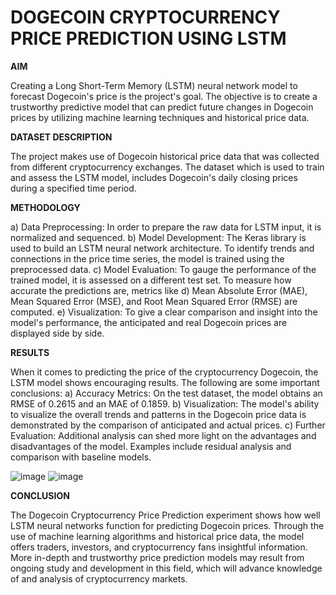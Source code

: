 <h1>DOGECOIN CRYPTOCURRENCY PRICE PREDICTION USING LSTM</h1>

__AIM__

Creating a Long Short-Term Memory (LSTM) neural network model to forecast Dogecoin's price is the project's goal. The objective is to create a trustworthy predictive model that can predict future changes in Dogecoin prices by utilizing machine learning techniques and historical price data.

**DATASET DESCRIPTION**

The project makes use of Dogecoin historical price data that was collected from different cryptocurrency exchanges. The dataset which is used to train and assess the LSTM model, includes Dogecoin's daily closing prices during a specified time period.

__METHODOLOGY__ 

a) Data Preprocessing: In order to prepare the raw data for LSTM input, it is normalized and sequenced.
b) Model Development: The Keras library is used to build an LSTM neural network architecture. To identify trends and connections in the price time series, the model is trained using the preprocessed data.
c) Model Evaluation: To gauge the performance of the trained model, it is assessed on a different test set. To measure how accurate the predictions are, metrics like 
d) Mean Absolute Error (MAE), Mean Squared Error (MSE), and Root Mean Squared Error (RMSE) are computed.
e) Visualization: To give a clear comparison and insight into the model's performance, the anticipated and real Dogecoin prices are displayed side by side.

**RESULTS**

When it comes to predicting the price of the cryptocurrency Dogecoin, the LSTM model shows encouraging results. The following are some important conclusions:
a) Accuracy Metrics: On the test dataset, the model obtains an RMSE of 0.2615 and an MAE of 0.1859.
b) Visualization: The model's ability to visualize the overall trends and patterns in the Dogecoin price data is demonstrated by the comparison of anticipated and 
   actual prices.
c) Further Evaluation: Additional analysis can shed more light on the advantages and disadvantages of the model. Examples include residual analysis and comparison 
   with baseline models.

  ![image](https://github.com/abishekpure/ML-Projects/assets/124038118/8f2571fe-c4af-44e5-b0b6-69f62eb7121e)
  ![image](https://github.com/abishekpure/ML-Projects/assets/124038118/7065aa1a-ef13-4c36-8b80-4fa812a13378)

**CONCLUSION**

The Dogecoin Cryptocurrency Price Prediction experiment shows how well LSTM neural networks function for predicting Dogecoin prices. Through the use of machine learning algorithms and historical price data, the model offers traders, investors, and cryptocurrency fans insightful information. More in-depth and trustworthy price prediction models may result from ongoing study and development in this field, which will advance knowledge of and analysis of cryptocurrency markets.




